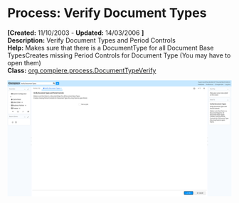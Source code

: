# Process: Verify Document Types 

**[Created:** 11/10/2003 - **Updated:** 14/03/2006 **]**  
**Description:** Verify Document Types and Period Controls  
**Help:** Makes sure that there is a DocumentType for all Document Base TypesCreates missing Period Controls for Document Type (You may have to open them)  
**Class:** [org.compiere.process.DocumentTypeVerify](https://jenkins.idempiere.org/job/iDempiere12Daily/ws/org.idempiere.javadoc/API/org/compiere/process/DocumentTypeVerify.html)

![](/img/docs/manual/VerifyDocumentTypes-Process_iDempiere_v12.0.0.png)



